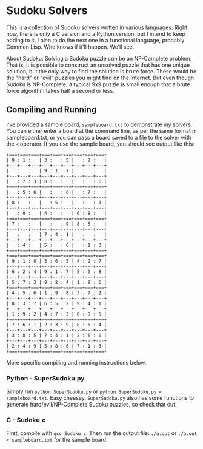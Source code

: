 # Sudoku Solvers

This is a collection of Sudoku solvers written in various languages.  Right now, there is only a C version and a Python version, but I intend to keep adding to it.  I plan to do the next one in a functional language, probably Common Lisp.  Who knows if it'll happen.  We'll see.

About Sudoku: Solving a Sudoku puzzle *can* be an NP-Complete problem.  That is, it is possible to construct an unsolved puzzle that has one unique solution, but the only way to find the solution is brute force.  These would be the "hard" or "evil" puzzles you might find on the Internet.  But even though Sudoku is NP-Complete, a typical 9x9 puzzle is small enough that a brute force algorithm takes half a second or less.

## Compiling and Running

I've provided a sample board, `sampleboard.txt` to demonstrate my solvers.  You can either enter a board at the command line, as per the same format in sampleboard.txt, or you can pass a board saved to a file to the solver with the `<` operator.  If you use the sample board, you should see output like this:
```
+===+===+===+===+===+===+===+===+===+
| 9 : 1 :   | 3 :   : 5 |   : 2 :   |
+---+---+---+---+---+---+---+---+---+
|   :   :   | 9 : 1 : 7 |   :   :   |
+---+---+---+---+---+---+---+---+---+
|   : 7 : 3 | 8 :   :   |   :   : 6 |
+===+===+===+===+===+===+===+===+===+
|   : 5 : 6 |   :   : 8 |   : 7 :   |
+---+---+---+---+---+---+---+---+---+
| 8 :   :   |   : 5 :   |   :   : 1 |
+---+---+---+---+---+---+---+---+---+
|   : 9 :   | 4 :   :   | 6 : 8 :   |
+===+===+===+===+===+===+===+===+===+
| 7 :   :   |   :   : 9 | 8 : 5 :   |
+---+---+---+---+---+---+---+---+---+
|   :   :   | 7 : 4 : 1 |   :   :   |
+---+---+---+---+---+---+---+---+---+
|   : 4 :   | 5 :   : 6 |   : 1 : 3 |
+===+===+===+===+===+===+===+===+===+
+===+===+===+===+===+===+===+===+===+
| 9 : 1 : 8 | 3 : 6 : 5 | 4 : 2 : 7 |
+---+---+---+---+---+---+---+---+---+
| 6 : 2 : 4 | 9 : 1 : 7 | 5 : 3 : 8 |
+---+---+---+---+---+---+---+---+---+
| 5 : 7 : 3 | 8 : 2 : 4 | 1 : 9 : 6 |
+===+===+===+===+===+===+===+===+===+
| 4 : 5 : 6 | 1 : 9 : 8 | 3 : 7 : 2 |
+---+---+---+---+---+---+---+---+---+
| 8 : 3 : 7 | 6 : 5 : 2 | 9 : 4 : 1 |
+---+---+---+---+---+---+---+---+---+
| 1 : 9 : 2 | 4 : 7 : 3 | 6 : 8 : 5 |
+===+===+===+===+===+===+===+===+===+
| 7 : 6 : 1 | 2 : 3 : 9 | 8 : 5 : 4 |
+---+---+---+---+---+---+---+---+---+
| 3 : 8 : 5 | 7 : 4 : 1 | 2 : 6 : 9 |
+---+---+---+---+---+---+---+---+---+
| 2 : 4 : 9 | 5 : 8 : 6 | 7 : 1 : 3 |
+===+===+===+===+===+===+===+===+===+
```

More specific compiling and running instructions below.

### Python - SuperSudoku.py
Simply run `python SuperSudoku.py` or `python SuperSudoku.py < sampleboard.txt`.  Easy cheesey. `SuperSudoku.py` also has some functions to generate hard/evil/NP-Complete Sudoku puzzles, so check that out.

### C - Sudoku.c
First, compile with `gcc Sudoku.c`.  Then run the output file: `./a.out` or `./a.out < sampleboard.txt` for the sample board.
